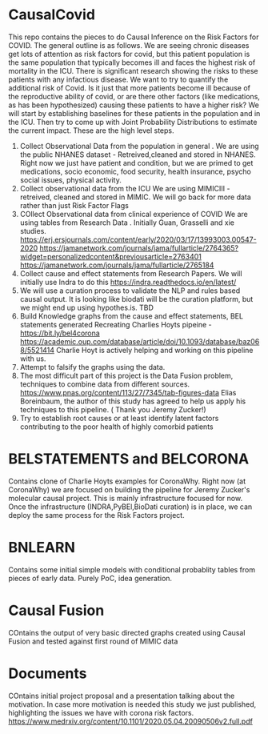 # CausalCovid

This repo contains the pieces to do Causal Inference on the Risk Factors for COVID.
The general outline is as follows.  We are seeing chronic diseases get lots of attention as risk factors for covid, but 
this patient population is the same population that typically becomes ill and faces the highest risk of mortality in the ICU. 
There is significant research showing the risks to these patients with any infactious disease. We want to try to quantify 
the additional risk of Covid. Is it just that more patients become ill because of the reproductive ability of covid, or are there
other factors (like medications, as has been hypothesized) causing these patients to have a higher risk?
We will start by establishing baselines for these patients in the population and in the ICU. Then try to come up with Joint Probability Distributions to estimate the current impact. 
These are the high level steps.

1. Collect Observational Data from the population in general .
   We are using the public NHANES dataset  - Retreived,cleaned and stored in NHANES. Right now we just have patient and condition, 
   but we are primed to get medications, socio economic, food security, health insurance, psycho social issues, physical activity. 
2. Collect observational data from the ICU
   We are using MIMICIII - retreived, cleaned and stored in MIMIC. We will go back for more data rather than just Risk Factor Flags 
3. COllect Observational data from clinical experience of COVID 
   We are using tables from Research Data . Initially Guan, Grasselli and xie studies.
   https://erj.ersjournals.com/content/early/2020/03/17/13993003.00547-2020
   https://jamanetwork.com/journals/jama/fullarticle/2764365?widget=personalizedcontent&previousarticle=2763401
   https://jamanetwork.com/journals/jama/fullarticle/2765184
4. Collect cause and effect statements from Research Papers.
   We will initially use Indra to do this https://indra.readthedocs.io/en/latest/
5. We will use a curation process to validate the NLP and rules based causal output. It is looking like
   biodati will be the curation platform, but we might end up using hypothes.is. TBD 
6. Build Knowledge graphs from the cause and effect statements, BEL statements generated
   Recreating Charlies Hoyts pipeine  -   https://bit.ly/bel4corona
   https://academic.oup.com/database/article/doi/10.1093/database/baz068/5521414
   Charlie Hoyt is actively helping and working on this pipeline with us. 
7. Attempt to falsify the graphs using the data.
8. The most difficult part of this project is the Data Fusion problem, techniques to combine 
   data from different sources. 
   https://www.pnas.org/content/113/27/7345/tab-figures-data Elias Boreinbaum, the author of this study has agreed to help us 
   apply his techniques to this pipeline. ( Thank you Jeremy Zucker!) 
9. Try to establish root causes or at least identify latent factors contributing to the poor health of highly comorbid patients
# BELSTATEMENTS and BELCORONA 
Contains  clone of Charlie Hoyts examples for CoronaWhy. Right now (at CoronaWhy) we are focused on building the pipeline for
Jeremy Zucker's molecular causal project.  This is mainly infrastructure focused for now. Once the infrastructure (INDRA,PyBEl,BioDati curation) is in place, we can deploy the same process for the Risk Factors project. 
# BNLEARN
Contains some initial simple models with conditional probablity tables from pieces of early data. Purely PoC, idea generation.
# Causal Fusion 
COntains the output of very basic directed graphs created using Causal Fusion and tested against first round of MIMIC data
# Documents 
COntains initial project proposal and a presentation talking about the motivation. 
In case more motivation is needed this study we just published, highlighting the issues we have with corona risk factors. 
https://www.medrxiv.org/content/10.1101/2020.05.04.20090506v2.full.pdf


